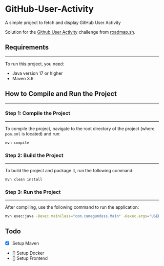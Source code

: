 # GitHub-User-Activity

A simple project to fetch and display GitHub User Activity 

Solution for the [Github User Activity](https://roadmap.sh/projects/github-user-activity) challenge from [roadmap.sh](https://roadmap.sh/).

## Requirements
------------
To run this project, you need:
- Java version 17 or higher
- Maven 3.9

## How to Compile and Run the Project
----------------------------------

### Step 1: Compile the Project
---------------------------
To compile the project, navigate to the root directory of the project (where `pom.xml` is located) and run:
```sh
mvn compile
```

### Step 2: Build the Project
-------------------------
To build the project and package it, run the following command:
```sh
mvn clean install
```

### Step 3: Run the Project
-----------------------
After compiling, use the following command to run the application:
```sh
mvn exec:java -Dexec.mainClass="com.cunegundess.Main" -Dexec.args="USERNAME"
```

## Todo
- [x] Setup Maven
- [] Setup Docker
- [] Setup Frontend